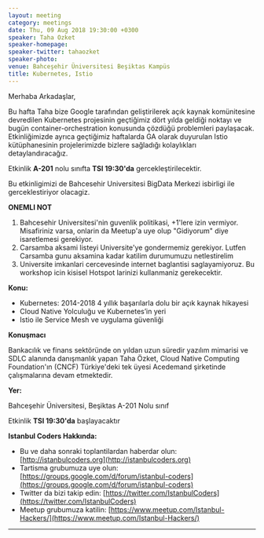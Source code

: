 ```yaml
---
layout: meeting
category: meetings
date: Thu, 09 Aug 2018 19:30:00 +0300
speaker: Taha Ozket
speaker-homepage:
speaker-twitter: tahaozket 
speaker-photo:
venue: Bahceşehir Üniversitesi Beşiktas Kampüs
title: Kubernetes, Istio
---
```


Merhaba Arkadaşlar,

Bu hafta Taha bize Google tarafından geliştirilerek açık kaynak komünitesine devredilen Kubernetes projesinin geçtiğimiz dört yılda geldiği noktayı ve bugün container-orchestration konusunda çözdüğü problemleri paylaşacak. Etkinliğimizde ayrıca geçtiğimiz haftalarda GA olarak duyurulan Istio kütüphanesinin projelerimizde bizlere sağladığı kolaylıkları detaylandıracağız.


Etkinlik __A-201__ nolu sınıfta __TSI 19:30'da__ gercekleştirilecektir.

Bu etkinligimizi de Bahcesehir Universitesi BigData Merkezi isbirligi ile gerceklestiriyor olacagiz.

__ONEMLI NOT__
1. Bahcesehir Universitesi'nin guvenlik politikasi, +1'lere izin vermiyor. Misafiriniz varsa, onlarin da Meetup'a uye olup "Gidiyorum" diye isaretlemesi gerekiyor.
2. Carsamba aksami listeyi Universite'ye gondermemiz gerekiyor. Lutfen Carsamba gunu aksamina kadar katilim durumumuzu netlestirelim
3. Universite imkanlari cercevesinde internet baglantisi saglayamiyoruz. Bu workshop icin kisisel Hotspot larinizi kullanmaniz gerekecektir.

**Konu:**

- Kubernetes: 2014-2018 4 yıllık başarılarla dolu bir açık kaynak hikayesi
- Cloud Native Yolculuğu ve Kubernetes’in yeri
- Istio ile Service Mesh ve uygulama güvenliği

**Konuşmacı**

Bankacılık ve finans sektöründe on yıldan uzun süredir yazılım mimarisi ve SDLC alanında danışmanlık yapan Taha Özket, Cloud Native Computing Foundation'ın (CNCF) Türkiye'deki tek üyesi Acedemand şirketinde çalışmalarına devam etmektedir.

**Yer:**

Bahceşehir Üniversitesi, Beşiktas A-201 Nolu sınıf

Etkinlik __TSI 19:30'da__ başlayacaktır

**Istanbul Coders Hakkında:**

- Bu ve daha sonraki toplantilardan haberdar olun: [http://istanbulcoders.org](http://istanbulcoders.org)
- Tartisma grubumuza uye olun: [https://groups.google.com/d/forum/istanbul-coders](https://groups.google.com/d/forum/istanbul-coders)
- Twitter da bizi takip edin: [https://twitter.com/IstanbulCoders](https://twitter.com/IstanbulCoders)
- Meetup grubumuza katilin: [https://www.meetup.com/Istanbul-Hackers/](https://www.meetup.com/Istanbul-Hackers/)

----
